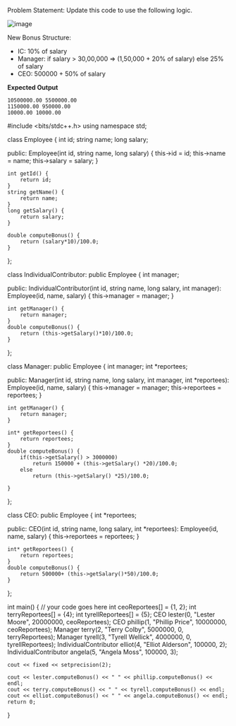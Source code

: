 Problem Statement:
Update this code to use the following logic.

![image](https://user-images.githubusercontent.com/45598340/232587313-2304cf1c-f51f-4e80-bc47-9cf4693e3ba2.png)

New Bonus Structure:

- IC: 10% of salary
- Manager: if salary > 30,00,000 => (1,50,000 + 20% of salary) else 25% of salary
- CEO: 500000 + 50% of salary

**Expected Output**

```
10500000.00 5500000.00
1150000.00 950000.00
10000.00 10000.00
```
#include <bits/stdc++.h>
using namespace std;

class Employee {
	int id;
	string name;
	long salary;

public:
	Employee(int id, string name, long salary) {
		this->id = id;
		this->name = name;
		this->salary = salary;
	}
	
	int getId() {
		return id;
	}
	string getName() {
		return name;
	}
	long getSalary() {
		return salary;
	}
	
	double computeBonus() {
		return (salary*10)/100.0;
	}
};

class IndividualContributor: public Employee {
	int manager;
	
public:
	IndividualContributor(int id, string name, long salary, int manager): Employee(id, name, salary) {
		this->manager = manager;
	}
	
	int getManager() {
		return manager;
	}
	double computeBonus() {
		return (this->getSalary()*10)/100.0;
	}
};

class Manager: public Employee {
	int manager;
	int *reportees;
	
public:
	Manager(int id, string name, long salary, int manager, int *reportees): Employee(id, name, salary) {
		this->manager = manager;
		this->reportees = reportees;
	}
	
	int getManager() {
		return manager;
	}
	
	int* getReportees() {
		return reportees;
	}
	double computeBonus() {
		if(this->getSalary() > 3000000) 
			return 150000 + (this->getSalary() *20)/100.0;
		else
			return (this->getSalary() *25)/100.0;
			
	}
};

class CEO: public Employee {
	int *reportees;
	
public:
	CEO(int id, string name, long salary, int *reportees): Employee(id, name, salary) {
		this->reportees = reportees;
	}
	
	int* getReportees() {
		return reportees;
	}
	double computeBonus() {
		return 500000+ (this->getSalary()*50)/100.0;
	}
};

int main() {
	// your code goes here
	int ceoReportees[] = {1, 2};
	int terryReportees[] = {4};
	int tyrellReportees[] = {5};
	CEO lester(0, "Lester Moore", 20000000, ceoReportees);
	CEO phillip(1, "Phillip Price", 10000000, ceoReportees);
	Manager terry(2, "Terry Colby", 5000000, 0, terryReportees);
	Manager tyrell(3, "Tyrell Wellick", 4000000, 0, tyrellReportees);
	IndividualContributor elliot(4, "Elliot Alderson", 100000, 2);
	IndividualContributor angela(5, "Angela Moss", 100000, 3);
	
	cout << fixed << setprecision(2);
	
	cout << lester.computeBonus() << " " << phillip.computeBonus() << endl;
	cout << terry.computeBonus() << " " << tyrell.computeBonus() << endl;
	cout << elliot.computeBonus() << " " << angela.computeBonus() << endl;
	return 0;
}

```

